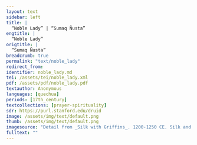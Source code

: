 ```yaml
---
layout: text
sidebar: left
title: |
  “Noble Lady” | “Sumaq Ñusta”
engtitle: |
  “Noble Lady”
origtitle: |
  “Sumaq Ñusta”
breadcrumb: true
permalink: "text/noble_lady"
redirect_from: 
identifier: noble_lady.md
tei: /assets/tei/noble_lady.xml
pdf: /assets/pdf/noble_lady.pdf
textauthor: Anonymous
languages: [quechua]
periods: [17th_century]
textcollections: [prayer-spirituality]
sdr: https://purl.stanford.edu/druid 
image: /assets/img/text/default.png
thumb: /assets/img/text/default.png
imagesource: "Detail from _Silk with Griffins_. 1200-1250 CE. Silk and silver-gilt metal on parchment over cotton. Central Asia, Sicily, or North Africa. 69 1/4 x 38 1/4 in. (175.9 x 97.2 cm). The Cloisters Collection, 1984, at the Metropolitan Museum of Art, New York. Object Number 1984.344. [https://www.metmuseum.org/art/collection/search/466119](https://www.metmuseum.org/art/collection/search/466119). [Public Domain]"
fulltext: ""
---
```

 

